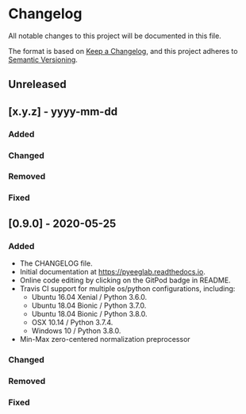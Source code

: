 # Changelog
All notable changes to this project will be documented in this file.

The format is based on [Keep a Changelog](https://keepachangelog.com/en/1.0.0/),
and this project adheres to [Semantic Versioning](https://semver.org/spec/v2.0.0.html).

## Unreleased

## [x.y.z] - yyyy-mm-dd
### Added
### Changed
### Removed
### Fixed

## [0.9.0] - 2020-05-25
### Added
* The CHANGELOG file.
* Initial documentation at https://pyeeglab.readthedocs.io.
* Online code editing by clicking on the GitPod badge in README.
* Travis CI support for multiple os/python configurations, including:
    * Ubuntu 16.04 Xenial / Python 3.6.0.
    * Ubuntu 18.04 Bionic / Python 3.7.0.
    * Ubuntu 18.04 Bionic / Python 3.8.0.
    * OSX 10.14 / Python 3.7.4.
    * Windows 10 / Python 3.8.0.
* Min-Max zero-centered normalization preprocessor

### Changed
### Removed
### Fixed
